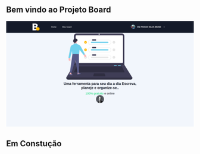## Bem vindo ao Projeto Board

<img src="/public/images/projeto board.png" alt="">

## Em Constução
